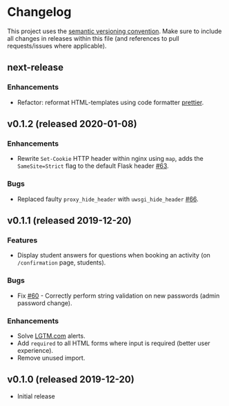 # Changelog

This project uses the [semantic versioning convention](https://semver.org/). Make sure to include all changes in releases within this file (and references to pull requests/issues where applicable).

## next-release

### Enhancements

* Refactor: reformat HTML-templates using code formatter [prettier](https://prettier.io/).

## v0.1.2 (released 2020-01-08)

### Enhancements

* Rewrite `Set-Cookie` HTTP header within nginx using `map`, adds the `SameSite=Strict` flag to the default Flask header [#63](https://github.com/tullinge/booking/pull/63).

### Bugs

* Replaced faulty `proxy_hide_header` with `uwsgi_hide_header` [#66](https://github.com/tullinge/booking/issues/66).

## v0.1.1 (released 2019-12-20)

### Features

* Display student answers for questions when booking an activity (on `/confirmation` page, students).

### Bugs

* Fix [#60](https://github.com/tullinge/booking/issues/60) - Correctly perform string validation on new passwords (admin password change).

### Enhancements

* Solve [LGTM.com](https://lgtm.com/projects/g/tullinge/booking/alerts/?mode=list) alerts.
* Add `required` to all HTML forms where input is required (better user experience).
* Remove unused import.

## v0.1.0 (released 2019-12-20)

* Initial release
